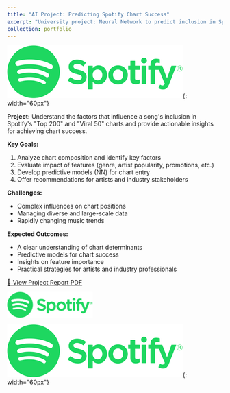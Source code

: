 ```yaml
---
title: "AI Project: Predicting Spotify Chart Success"
excerpt: "University project: Neural Network to predict inclusion in Spotify's Top 200/Viral 50<br/><img src='/images/spotify.png' style='width:60px; height:auto;'>"
collection: portfolio
---
```

![Spotify Logo](/images/spotify.png){: width="60px"}

**Project:** Understand the factors that influence a song's inclusion in Spotify's "Top 200" and "Viral 50" charts and provide actionable insights for achieving chart success.

**Key Goals:**  
1. Analyze chart composition and identify key factors  
2. Evaluate impact of features (genre, artist popularity, promotions, etc.)  
3. Develop predictive models (NN) for chart entry  
4. Offer recommendations for artists and industry stakeholders

**Challenges:**  
- Complex influences on chart positions  
- Managing diverse and large-scale data  
- Rapidly changing music trends

**Expected Outcomes:**  
- A clear understanding of chart determinants  
- Predictive models for chart success  
- Insights on feature importance  
- Practical strategies for artists and industry professionals

[📄 View Project Report PDF](/files/AI_project_Iangiboeva.pdf)

<img src='/images/spotify.png' alt='Spotify Logo' style='float: left; margin: 0 1rem 1rem 0; width: 200px;'>

![Spotify Logo](/images/spotify.png){: width="60px"}